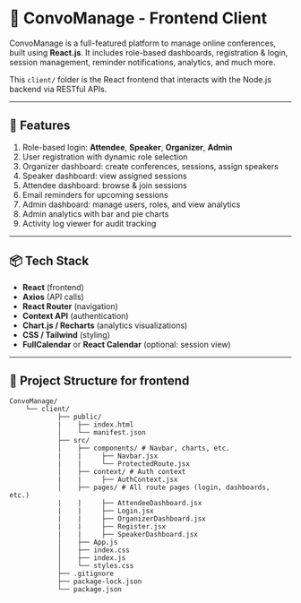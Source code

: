 # 🎨 ConvoManage - Frontend Client

ConvoManage is a full-featured platform to manage online conferences, built using **React.js**. It includes role-based dashboards, registration & login, session management, reminder notifications, analytics, and much more.

This `client/` folder is the React frontend that interacts with the Node.js backend via RESTful APIs.

---

## 🚀 Features

1. Role-based login: **Attendee**, **Speaker**, **Organizer**, **Admin**  
2. User registration with dynamic role selection  
3. Organizer dashboard: create conferences, sessions, assign speakers  
4. Speaker dashboard: view assigned sessions  
5. Attendee dashboard: browse & join sessions  
6. Email reminders for upcoming sessions  
7. Admin dashboard: manage users, roles, and view analytics  
8. Admin analytics with bar and pie charts  
9. Activity log viewer for audit tracking  
<!-- Fully responsive UI with modern design -->

---

## 📦 Tech Stack

- **React** (frontend)
- **Axios** (API calls)
- **React Router** (navigation)
- **Context API** (authentication)
- **Chart.js / Recharts** (analytics visualizations)
- **CSS / Tailwind** (styling)
- **FullCalendar** or **React Calendar** (optional: session view)

---

## 📁 Project Structure for frontend

```
ConvoManage/
    └── client/
            ├── public/
            |    ├── index.html
            │    └── manifest.json
            ├── src/
            │    ├── components/ # Navbar, charts, etc.
            |    |     ├── Navbar.jsx
            |    |     └── ProtectedRoute.jsx
            │    ├── context/ # Auth context
            |    |     ├── AuthContext.jsx
            │    ├── pages/ # All route pages (login, dashboards, etc.)
            |    |     ├── AttendeeDashboard.jsx
            |    |     ├── Login.jsx
            |    |     ├── OrganizerDashboard.jsx
            |    |     ├── Register.jsx
            |    |     ├── SpeakerDashboard.jsx
            │    ├── App.js
            │    ├── index.css
            │    ├── index.js
            │    └── styles.css
            ├── .gitignore
            ├── package-lock.json
            └── package.json

```